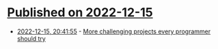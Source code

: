 # [Published on 2022-12-15](index.md)

* [2022-12-15, 20:41:55](https://lobste.rs/s/hmayss/more_challenging_projects_every) - [More challenging projects every programmer should try](https://austinhenley.com/blog/morechallengingprojects.html)

